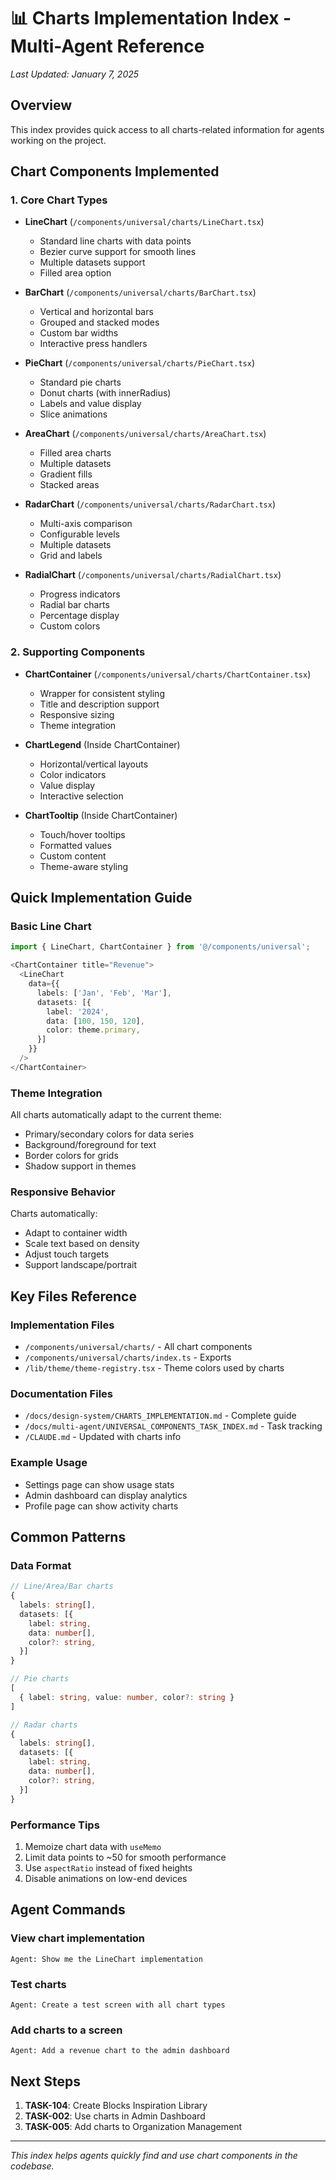 # 📊 Charts Implementation Index - Multi-Agent Reference

*Last Updated: January 7, 2025*

## Overview

This index provides quick access to all charts-related information for agents working on the project.

## Chart Components Implemented

### 1. Core Chart Types
- **LineChart** (`/components/universal/charts/LineChart.tsx`)
  - Standard line charts with data points
  - Bezier curve support for smooth lines
  - Multiple datasets support
  - Filled area option

- **BarChart** (`/components/universal/charts/BarChart.tsx`)
  - Vertical and horizontal bars
  - Grouped and stacked modes
  - Custom bar widths
  - Interactive press handlers

- **PieChart** (`/components/universal/charts/PieChart.tsx`)
  - Standard pie charts
  - Donut charts (with innerRadius)
  - Labels and value display
  - Slice animations

- **AreaChart** (`/components/universal/charts/AreaChart.tsx`)
  - Filled area charts
  - Multiple datasets
  - Gradient fills
  - Stacked areas

- **RadarChart** (`/components/universal/charts/RadarChart.tsx`)
  - Multi-axis comparison
  - Configurable levels
  - Multiple datasets
  - Grid and labels

- **RadialChart** (`/components/universal/charts/RadialChart.tsx`)
  - Progress indicators
  - Radial bar charts
  - Percentage display
  - Custom colors

### 2. Supporting Components
- **ChartContainer** (`/components/universal/charts/ChartContainer.tsx`)
  - Wrapper for consistent styling
  - Title and description support
  - Responsive sizing
  - Theme integration

- **ChartLegend** (Inside ChartContainer)
  - Horizontal/vertical layouts
  - Color indicators
  - Value display
  - Interactive selection

- **ChartTooltip** (Inside ChartContainer)
  - Touch/hover tooltips
  - Formatted values
  - Custom content
  - Theme-aware styling

## Quick Implementation Guide

### Basic Line Chart
```typescript
import { LineChart, ChartContainer } from '@/components/universal';

<ChartContainer title="Revenue">
  <LineChart
    data={{
      labels: ['Jan', 'Feb', 'Mar'],
      datasets: [{
        label: '2024',
        data: [100, 150, 120],
        color: theme.primary,
      }]
    }}
  />
</ChartContainer>
```

### Theme Integration
All charts automatically adapt to the current theme:
- Primary/secondary colors for data series
- Background/foreground for text
- Border colors for grids
- Shadow support in themes

### Responsive Behavior
Charts automatically:
- Adapt to container width
- Scale text based on density
- Adjust touch targets
- Support landscape/portrait

## Key Files Reference

### Implementation Files
- `/components/universal/charts/` - All chart components
- `/components/universal/charts/index.ts` - Exports
- `/lib/theme/theme-registry.tsx` - Theme colors used by charts

### Documentation Files
- `/docs/design-system/CHARTS_IMPLEMENTATION.md` - Complete guide
- `/docs/multi-agent/UNIVERSAL_COMPONENTS_TASK_INDEX.md` - Task tracking
- `/CLAUDE.md` - Updated with charts info

### Example Usage
- Settings page can show usage stats
- Admin dashboard can display analytics
- Profile page can show activity charts

## Common Patterns

### Data Format
```typescript
// Line/Area/Bar charts
{
  labels: string[],
  datasets: [{
    label: string,
    data: number[],
    color?: string,
  }]
}

// Pie charts
[
  { label: string, value: number, color?: string }
]

// Radar charts
{
  labels: string[],
  datasets: [{
    label: string,
    data: number[],
    color?: string,
  }]
}
```

### Performance Tips
1. Memoize chart data with `useMemo`
2. Limit data points to ~50 for smooth performance
3. Use `aspectRatio` instead of fixed heights
4. Disable animations on low-end devices

## Agent Commands

### View chart implementation
```
Agent: Show me the LineChart implementation
```

### Test charts
```
Agent: Create a test screen with all chart types
```

### Add charts to a screen
```
Agent: Add a revenue chart to the admin dashboard
```

## Next Steps

1. **TASK-104**: Create Blocks Inspiration Library
2. **TASK-002**: Use charts in Admin Dashboard
3. **TASK-005**: Add charts to Organization Management

---

*This index helps agents quickly find and use chart components in the codebase.*